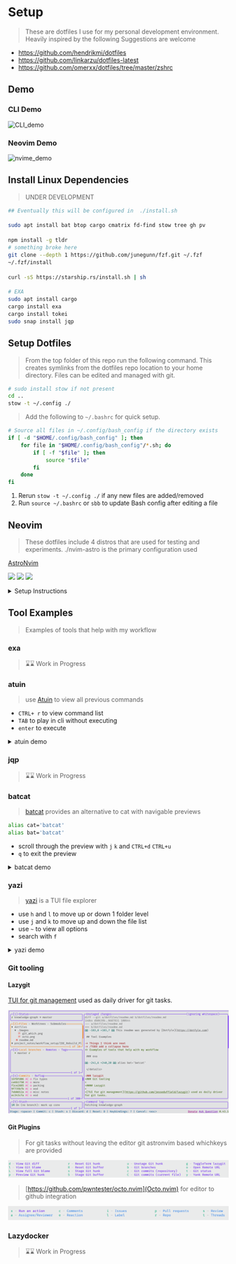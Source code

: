 # Setup

> These are dotfiles I use for my personal development environment. Heavily inspired by the following
> Suggestions are welcome

- https://github.com/hendrikmi/dotfiles
- https://github.com/linkarzu/dotfiles-latest
- https://github.com/omerxx/dotfiles/tree/master/zshrc

## Demo

### CLI Demo

![CLI_demo](./.Images/full_cli_demo_gif.gif)

### Neovim Demo

![nvime_demo](./.Images/nvim_demo_gif.gif)

## Install Linux Dependencies

> UNDER DEVELOPMENT

```bash
## Eventually this will be configured in  ./install.sh

sudo apt install bat btop cargo cmatrix fd-find stow tree gh pv

npm install -g tldr
# something broke here
git clone --depth 1 https://github.com/junegunn/fzf.git ~/.fzf
~/.fzf/install

curl -sS https://starship.rs/install.sh | sh

# EXA
sudo apt install cargo
cargo install exa
cargo install tokei
sudo snap install jqp

```

## Setup Dotfiles

> From the top folder of this repo run the following command. This creates symlinks from the dotfiles repo location
> to your home directory. Files can be edited and managed with git.

```bash
# sudo install stow if not present
cd ..
stow -t ~/.config ./
```

> Add the following to `~/.bashrc` for quick setup.

```bash
# Source all files in ~/.config/bash_config if the directory exists
if [ -d "$HOME/.config/bash_config" ]; then
    for file in "$HOME/.config/bash_config"/*.sh; do
        if [ -f "$file" ]; then
            source "$file"
        fi
    done
fi

```

1. Rerun `stow -t ~/.config ./` if any new files are added/removed
2. Run `source ~/.bashrc` or `sbb` to update Bash config after editing a file

## Neovim

> These dotfiles include 4 distros that are used for testing and experiments.
> ./nvim-astro is the primary configuration used

[AstroNvim](https://astronvim.com/)

<a href="https://dotfyle.com/acudworth3/dotfiles-nvim-astro"><img src="https://dotfyle.com/acudworth3/dotfiles-nvim-astro/badges/plugins?style=flat" /></a>
<a href="https://dotfyle.com/acudworth3/dotfiles-nvim-astro"><img src="https://dotfyle.com/acudworth3/dotfiles-nvim-astro/badges/leaderkey?style=flat" /></a>
<a href="https://dotfyle.com/acudworth3/dotfiles-nvim-astro"><img src="https://dotfyle.com/acudworth3/dotfiles-nvim-astro/badges/plugin-manager?style=flat" /></a>

<details>
<summary>Setup Instructions</summary>

### dotfiles/nvim-astro

Add the following to `.bashrc for best results`

```bash
alias nvim="NVIM_APPNAME=nvim-astro nvim"
export EDITOR="NVIM_APPNAME=nvim-astro nvim"
```

#### Install Instructions

> Install requires Neovim 0.9+. Always review the code before installing a configuration.

Clone the repository and install the plugins:

```sh
git clone git@github.com:acudworth3/dotfiles/nvim-astro ~/.config/acudworth3/dotfiles/nvim-astro
```

Open Neovim with this config:

```sh
NVIM_APPNAME=acudworth3/dotfiles/nvim-astro nvim
```

#### Plugins

##### editing-support

- [windwp/nvim-autopairs](https://dotfyle.com/plugins/windwp/nvim-autopairs)
- [ptdewey/yankbank-nvim](https://dotfyle.com/plugins/ptdewey/yankbank-nvim)

##### git

- [linrongbin16/gitlinker.nvim](https://dotfyle.com/plugins/linrongbin16/gitlinker.nvim)

##### keybinding

- [max397574/better-escape.nvim](https://dotfyle.com/plugins/max397574/better-escape.nvim)

##### lsp

- [ray-x/lsp_signature.nvim](https://dotfyle.com/plugins/ray-x/lsp_signature.nvim)
- [nvimtools/none-ls.nvim](https://dotfyle.com/plugins/nvimtools/none-ls.nvim)

##### media

- [andweeb/presence.nvim](https://dotfyle.com/plugins/andweeb/presence.nvim)

##### motion

- [gen740/SmoothCursor.nvim](https://dotfyle.com/plugins/gen740/SmoothCursor.nvim)

##### nvim-dev

- [kkharji/sqlite.lua](https://dotfyle.com/plugins/kkharji/sqlite.lua)

##### plugin-manager

- [folke/lazy.nvim](https://dotfyle.com/plugins/folke/lazy.nvim)

##### preconfigured

- [AstroNvim/AstroNvim](https://dotfyle.com/plugins/AstroNvim/AstroNvim)

##### snippet

- [L3MON4D3/LuaSnip](https://dotfyle.com/plugins/L3MON4D3/LuaSnip)

##### startup

- [goolord/alpha-nvim](https://dotfyle.com/plugins/goolord/alpha-nvim)

##### syntax

- [nvim-treesitter/nvim-treesitter](https://dotfyle.com/plugins/nvim-treesitter/nvim-treesitter)
- [kylechui/nvim-surround](https://dotfyle.com/plugins/kylechui/nvim-surround)

##### terminal-integration

- [samjwill/nvim-unception](https://dotfyle.com/plugins/samjwill/nvim-unception)

#### Language Servers

- bashls
- dockerls
- eslint
- html
- jsonls
- lua_ls
- marksman
- pyright
- yamlls

This readme was generated by [Dotfyle](https://dotfyle.com)

</details>

## Tool Examples

> Examples of tools that help with my workflow

### exa

> ⌛⌛ Work in Progress

### atuin

> use [Atuin](https://github.com/atuinsh/atuin) to view all previous commands

- `CTRL+ r` to view command list
- `TAB` to play in cli without executing
- `enter` to execute

<details>
<summary>atuin demo</summary>

![atuin_demo](./.Images/atuin.gif)

</details>

### jqp

> ⌛⌛ Work in Progress

### batcat

> [batcat](https://www.cyberciti.biz/open-source/bat-linux-command-a-cat-clone-with-written-in-rust/) provides an alternative to cat with navigable previews

```bash
alias cat='batcat'
alias bat='batcat'
```

- scroll through the preview with `j` `k` and `CTRL+d` `CTRL+u`
- `q` to exit the preview

<details>
<summary>batcat demo</summary>

![batcat](./.Images/batcat.gif)

</details>

### yazi

> [yazi](https://github.com/sxyazi/yazi) is a TUI file explorer

- use `h` and `l` to move up or down 1 folder level
- use `j` and `k` to move up and down the file list
- use `~` to view all options
- search with `f`
<details>
<summary>yazi demo</summary>

![yazi](./.Images/yazi.gif)

</details>

### Git tooling

#### Lazygit

[TUI for git management](https://github.com/jesseduffield/lazygit) used as daily driver for git tasks.

![gitmenu](./.Images/lazygit.png)

#### Git Plugins

> For git tasks without leaving the editor git astronvim based whichkeys are provided

![gitmenu](./.Images/git_which.png)

> [https://github.com/pwntester/octo.nvim](Octo.nvim) for editor to github integration

![gitmenu](./.Images/octo.png)

### Lazydocker

> ⌛⌛ Work in Progress
